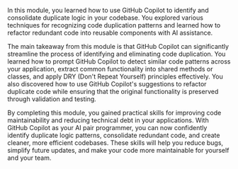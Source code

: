 In this module, you learned how to use GitHub Copilot to identify and consolidate duplicate logic in your codebase. You explored various techniques for recognizing code duplication patterns and learned how to refactor redundant code into reusable components with AI assistance.

The main takeaway from this module is that GitHub Copilot can significantly streamline the process of identifying and eliminating code duplication. You learned how to prompt GitHub Copilot to detect similar code patterns across your application, extract common functionality into shared methods or classes, and apply DRY (Don't Repeat Yourself) principles effectively. You also discovered how to use GitHub Copilot's suggestions to refactor duplicate code while ensuring that the original functionality is preserved through validation and testing.

By completing this module, you gained practical skills for improving code maintainability and reducing technical debt in your applications. With GitHub Copilot as your AI pair programmer, you can now confidently identify duplicate logic patterns, consolidate redundant code, and create cleaner, more efficient codebases. These skills will help you reduce bugs, simplify future updates, and make your code more maintainable for yourself and your team.
